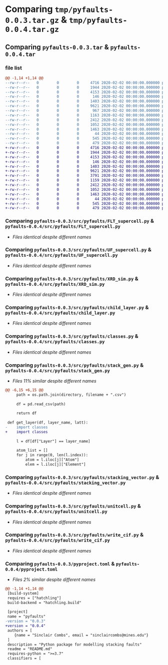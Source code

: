 # Comparing `tmp/pyfaults-0.0.3.tar.gz` & `tmp/pyfaults-0.0.4.tar.gz`

## Comparing `pyfaults-0.0.3.tar` & `pyfaults-0.0.4.tar`

### file list

```diff
@@ -1,14 +1,14 @@
--rw-r--r--   0        0        0     4716 2020-02-02 00:00:00.000000 pyfaults-0.0.3/src/pyfaults/FLT_supercell.py
--rw-r--r--   0        0        0     1944 2020-02-02 00:00:00.000000 pyfaults-0.0.3/src/pyfaults/UF_supercell.py
--rw-r--r--   0        0        0     4153 2020-02-02 00:00:00.000000 pyfaults-0.0.3/src/pyfaults/XRD_sim.py
--rw-r--r--   0        0        0      146 2020-02-02 00:00:00.000000 pyfaults-0.0.3/src/pyfaults/__init__.py
--rw-r--r--   0        0        0     1403 2020-02-02 00:00:00.000000 pyfaults-0.0.3/src/pyfaults/child_layer.py
--rw-r--r--   0        0        0     9621 2020-02-02 00:00:00.000000 pyfaults-0.0.3/src/pyfaults/classes.py
--rw-r--r--   0        0        0      967 2020-02-02 00:00:00.000000 pyfaults-0.0.3/src/pyfaults/layer.py
--rw-r--r--   0        0        0     1163 2020-02-02 00:00:00.000000 pyfaults-0.0.3/src/pyfaults/stack_gen.py
--rw-r--r--   0        0        0     2412 2020-02-02 00:00:00.000000 pyfaults-0.0.3/src/pyfaults/stacking_vector.py
--rw-r--r--   0        0        0     1052 2020-02-02 00:00:00.000000 pyfaults-0.0.3/src/pyfaults/unitcell.py
--rw-r--r--   0        0        0     1463 2020-02-02 00:00:00.000000 pyfaults-0.0.3/src/pyfaults/write_cif.py
--rw-r--r--   0        0        0       44 2020-02-02 00:00:00.000000 pyfaults-0.0.3/README.md
--rw-r--r--   0        0        0      545 2020-02-02 00:00:00.000000 pyfaults-0.0.3/pyproject.toml
--rw-r--r--   0        0        0      479 2020-02-02 00:00:00.000000 pyfaults-0.0.3/PKG-INFO
+-rw-r--r--   0        0        0     4716 2020-02-02 00:00:00.000000 pyfaults-0.0.4/src/pyfaults/FLT_supercell.py
+-rw-r--r--   0        0        0     1944 2020-02-02 00:00:00.000000 pyfaults-0.0.4/src/pyfaults/UF_supercell.py
+-rw-r--r--   0        0        0     4153 2020-02-02 00:00:00.000000 pyfaults-0.0.4/src/pyfaults/XRD_sim.py
+-rw-r--r--   0        0        0      146 2020-02-02 00:00:00.000000 pyfaults-0.0.4/src/pyfaults/__init__.py
+-rw-r--r--   0        0        0     1403 2020-02-02 00:00:00.000000 pyfaults-0.0.4/src/pyfaults/child_layer.py
+-rw-r--r--   0        0        0     9621 2020-02-02 00:00:00.000000 pyfaults-0.0.4/src/pyfaults/classes.py
+-rw-r--r--   0        0        0     3791 2020-02-02 00:00:00.000000 pyfaults-0.0.4/src/pyfaults/layer.py
+-rw-r--r--   0        0        0     1159 2020-02-02 00:00:00.000000 pyfaults-0.0.4/src/pyfaults/stack_gen.py
+-rw-r--r--   0        0        0     2412 2020-02-02 00:00:00.000000 pyfaults-0.0.4/src/pyfaults/stacking_vector.py
+-rw-r--r--   0        0        0     1052 2020-02-02 00:00:00.000000 pyfaults-0.0.4/src/pyfaults/unitcell.py
+-rw-r--r--   0        0        0     1463 2020-02-02 00:00:00.000000 pyfaults-0.0.4/src/pyfaults/write_cif.py
+-rw-r--r--   0        0        0       44 2020-02-02 00:00:00.000000 pyfaults-0.0.4/README.md
+-rw-r--r--   0        0        0      545 2020-02-02 00:00:00.000000 pyfaults-0.0.4/pyproject.toml
+-rw-r--r--   0        0        0      479 2020-02-02 00:00:00.000000 pyfaults-0.0.4/PKG-INFO
```

### Comparing `pyfaults-0.0.3/src/pyfaults/FLT_supercell.py` & `pyfaults-0.0.4/src/pyfaults/FLT_supercell.py`

 * *Files identical despite different names*

### Comparing `pyfaults-0.0.3/src/pyfaults/UF_supercell.py` & `pyfaults-0.0.4/src/pyfaults/UF_supercell.py`

 * *Files identical despite different names*

### Comparing `pyfaults-0.0.3/src/pyfaults/XRD_sim.py` & `pyfaults-0.0.4/src/pyfaults/XRD_sim.py`

 * *Files identical despite different names*

### Comparing `pyfaults-0.0.3/src/pyfaults/child_layer.py` & `pyfaults-0.0.4/src/pyfaults/child_layer.py`

 * *Files identical despite different names*

### Comparing `pyfaults-0.0.3/src/pyfaults/classes.py` & `pyfaults-0.0.4/src/pyfaults/classes.py`

 * *Files identical despite different names*

### Comparing `pyfaults-0.0.3/src/pyfaults/stack_gen.py` & `pyfaults-0.0.4/src/pyfaults/stack_gen.py`

 * *Files 11% similar despite different names*

```diff
@@ -6,15 +6,15 @@
     path = os.path.join(directory, filename + ".csv")
     
     df = pd.read_csv(path)
     
     return df
 
 def get_layer(df, layer_name, latt):
-    import classes    
+    import classes
     
     l = df[df["Layer"] == layer_name]
     
     atom_list = []
     for j in range(0, len(l.index)):
         atom = l.iloc[j]["Atom"]
         elem = l.iloc[j]["Element"]
```

### Comparing `pyfaults-0.0.3/src/pyfaults/stacking_vector.py` & `pyfaults-0.0.4/src/pyfaults/stacking_vector.py`

 * *Files identical despite different names*

### Comparing `pyfaults-0.0.3/src/pyfaults/unitcell.py` & `pyfaults-0.0.4/src/pyfaults/unitcell.py`

 * *Files identical despite different names*

### Comparing `pyfaults-0.0.3/src/pyfaults/write_cif.py` & `pyfaults-0.0.4/src/pyfaults/write_cif.py`

 * *Files identical despite different names*

### Comparing `pyfaults-0.0.3/pyproject.toml` & `pyfaults-0.0.4/pyproject.toml`

 * *Files 2% similar despite different names*

```diff
@@ -1,14 +1,14 @@
 [build-system]
 requires = ["hatchling"]
 build-backend = "hatchling.build"
 
 [project]
 name = "pyfaults"
-version = "0.0.3"
+version = "0.0.4"
 authors = [
 	{name = "Sinclair Combs", email = "sinclaircombs@mines.edu"}
 ]
 description = "Python package for modelling stacking faults"
 readme = "README.md"
 requires-python = ">=3.7"
 classifiers = [
```

